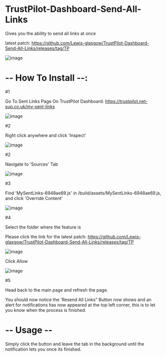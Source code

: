 # TrustPilot-Dashboard-Send-All-Links
Gives you the ability to send all links at once

latest patch: https://github.com/Lewis-glasgow/TrustPilot-Dashboard-Send-All-Links/releases/tag/TP

![image](https://github.com/user-attachments/assets/3100ad31-3941-4383-9992-414df5c520ac)

# -- How To Install --:
#1

Go To Sent Links Page On TrustPilot Dashboard: https://trustpilot.net-sup.co.uk/my-sent-links

![image](https://github.com/user-attachments/assets/cb928ce0-6f21-4943-9a94-8ddbe2c792a4)

#2

Right click anywhere and click 'Inspect'

![image](https://github.com/user-attachments/assets/1f0ffc72-796b-489d-ab26-51367419aaa8)

#2

Navigate to 'Sources' Tab

![image](https://github.com/user-attachments/assets/06687cd6-e45c-496a-b1b0-8a0953d44485)

#3 

Find 'MySentLinks-6948ae69.js' in /build/assets/MySentLinks-6948ae69.js, and click 'Override Content'

![image](https://github.com/user-attachments/assets/6994032f-d8c6-4c54-82ab-159cd2c78ad1)

#4

Select the folder where the feature is

Please click the link for the latest patch: https://github.com/Lewis-glasgow/TrustPilot-Dashboard-Send-All-Links/releases/tag/TP

![image](https://github.com/user-attachments/assets/bef8ec6a-8cc4-4403-a69d-88f6ea19865b)

Click Allow

![image](https://github.com/user-attachments/assets/fb32e350-d9b6-4654-9ac1-dcd4133f656a)

#5 

Head back to the main page and refresh the page.

You should now notice the 'Resend All Links" Button now shows and an alert for notifications has now appeared at the top left corner, this is to let you know when the process is finished.

# -- Usage --

Simply click the button and leave the tab in the background until the notification lets you once its finished.

